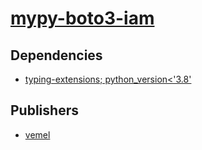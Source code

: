 # [mypy-boto3-iam](https://pypi.org/project/mypy-boto3-iam)

## Dependencies
- [typing-extensions; python_version<'3.8'](packages/t/typing-extensions.md)



## Publishers
- [vemel](https://pypi.org/user/vemel)

